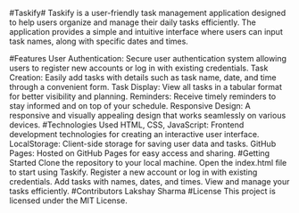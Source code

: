 #Taskify#
Taskify is a user-friendly task management application designed to help users organize and manage their daily tasks efficiently. The application provides a simple and intuitive interface where users can input task names, along with specific dates and times.

#Features
User Authentication: Secure user authentication system allowing users to register new accounts or log in with existing credentials.
Task Creation: Easily add tasks with details such as task name, date, and time through a convenient form.
Task Display: View all tasks in a tabular format for better visibility and planning.
Reminders: Receive timely reminders to stay informed and on top of your schedule.
Responsive Design: A responsive and visually appealing design that works seamlessly on various devices.
#Technologies Used
HTML, CSS, JavaScript: Frontend development technologies for creating an interactive user interface.
LocalStorage: Client-side storage for saving user data and tasks.
GitHub Pages: Hosted on GitHub Pages for easy access and sharing.
#Getting Started
Clone the repository to your local machine.
Open the index.html file to start using Taskify.
Register a new account or log in with existing credentials.
Add tasks with names, dates, and times.
View and manage your tasks efficiently.
#Contributors
Lakshay Sharma
#License
This project is licensed under the MIT License.
